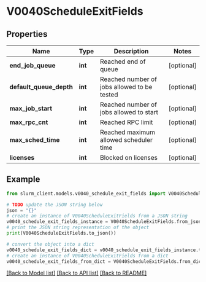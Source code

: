 # V0040ScheduleExitFields


## Properties

Name | Type | Description | Notes
------------ | ------------- | ------------- | -------------
**end_job_queue** | **int** | Reached end of queue | [optional] 
**default_queue_depth** | **int** | Reached number of jobs allowed to be tested | [optional] 
**max_job_start** | **int** | Reached number of jobs allowed to start | [optional] 
**max_rpc_cnt** | **int** | Reached RPC limit | [optional] 
**max_sched_time** | **int** | Reached maximum allowed scheduler time | [optional] 
**licenses** | **int** | Blocked on licenses | [optional] 

## Example

```python
from slurm_client.models.v0040_schedule_exit_fields import V0040ScheduleExitFields

# TODO update the JSON string below
json = "{}"
# create an instance of V0040ScheduleExitFields from a JSON string
v0040_schedule_exit_fields_instance = V0040ScheduleExitFields.from_json(json)
# print the JSON string representation of the object
print(V0040ScheduleExitFields.to_json())

# convert the object into a dict
v0040_schedule_exit_fields_dict = v0040_schedule_exit_fields_instance.to_dict()
# create an instance of V0040ScheduleExitFields from a dict
v0040_schedule_exit_fields_from_dict = V0040ScheduleExitFields.from_dict(v0040_schedule_exit_fields_dict)
```
[[Back to Model list]](../README.md#documentation-for-models) [[Back to API list]](../README.md#documentation-for-api-endpoints) [[Back to README]](../README.md)


